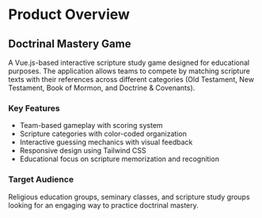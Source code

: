 # Product Overview

## Doctrinal Mastery Game

A Vue.js-based interactive scripture study game designed for educational purposes. The application allows teams to compete by matching scripture texts with their references across different categories (Old Testament, New Testament, Book of Mormon, and Doctrine & Covenants).

### Key Features

- Team-based gameplay with scoring system
- Scripture categories with color-coded organization
- Interactive guessing mechanics with visual feedback
- Responsive design using Tailwind CSS
- Educational focus on scripture memorization and recognition

### Target Audience

Religious education groups, seminary classes, and scripture study groups looking for an engaging way to practice doctrinal mastery.
